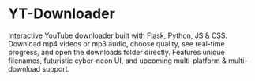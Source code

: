 # YT-Downloader
Interactive YouTube downloader built with Flask, Python, JS &amp; CSS. Download mp4 videos or mp3 audio, choose quality, see real-time progress, and open the downloads folder directly. Features unique filenames, futuristic cyber-neon UI, and upcoming multi-platform &amp; multi-download support.
